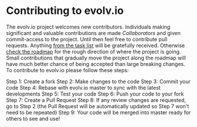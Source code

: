# Contributing to evolv.io

The evolv.io project welcomes new contributors. Individuals making significant and valuable contributions are made _Collaborators_ and given commit-access to the project. Until then feel free to contribute pull requests. Anything [from the task list](TASK_LIST.md) will be gratefully received. Otherwise [check the roadmap](ROADMAP.md) for the rough direction of where the project is going. Small contributions that gradually move the project along the roadmap will have much better chance of being accepted than large breaking changes. To contribute to evolv.io please follow these steps:

Step 1: Create a fork
Step 2: Make changes to the code
Step 3: Commit your code
Step 4: Rebase with evolv.io master to sync with the latest developments
Step 5: Test your code
Step 6: Push your code to your fork
Step 7: Create a Pull Request
Step 8: If any review changes are requested, go to Step 2 (the Pull Request will be automatically updated so Step 7 won't need to be repeated)
Step 9: Your code will be merged into master ready for others to see and use!

